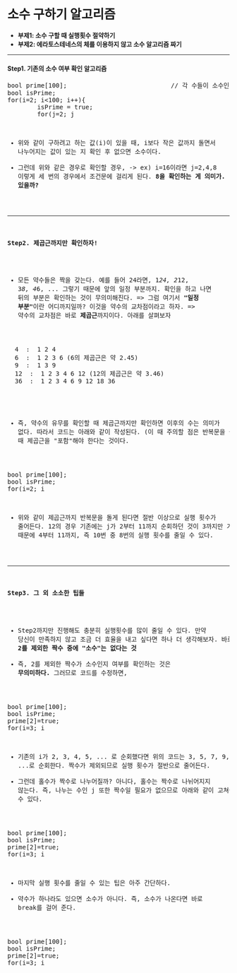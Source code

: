 # 소수 구하기 알고리즘
* <b> 부제1: 소수 구할 때 실행횟수 절약하기 </b>
* <b> 부제2: 에라토스테네스의 체를 이용하지 않고 소수 알고리즘 짜기 </b> 
- - - -
#### Step1. 기존의 소수 여부 확인 알고리즘
<pre>
bool prime[100];                            // 각 수들이 소수인지 여부를 저장하는 배열
bool isPrime;
for(i=2; i<100; i++){
        isPrime = true;
        for(j=2; j<i; j++){
            if(i%j==0) isPrime=false; 
        }
        prime[i]=isPrime;
}
</pre>
* 위와 같이 구하려고 하는 값(i)이 있을 때, i보다 작은 값까지 돌면서 나누어지는 값이 있는 지 확인 후 없으면 소수이다.
* 그런데 위와 같은 경우로 확인할 경우,
  -> ex) i=16이라면 j=2,4,8 이렇게 세 번의 경우에서 조건문에 걸리게 된다. <b>8을 확인하는 게 의미가. 있을까?</b>
- - - -
#### Step2. 제곱근까지만 확인하자!
* 모든 약수들은 짝을 갖는다. 예를 들어 24라면, 1*24, 2*12, 3*8, 4*6, ... 그렇기 때문에 앞의 일정 부분까지. 확인을 하고 나면 뒤의 부분은 확인하는 것이 무의미해진다.
  => 그럼 여기서 <b>"일정 부분"</b>이란 어디까지일까? 이것을 약수의 교차점이라고 하자.
  => 약수의 교차점은 바로 <b>제곱근</b>까지이다. 아래를 살펴보자
<pre>
  4  :  1 2 4
  6  :  1 2 3 6 (6의 제곱근은 약 2.45)
  9  :  1 3 9
  12  :  1 2 3 4 6 12 (12의 제곱근은 약 3.46)
  36  :  1 2 3 4 6 9 12 18 36
</pre>
* 즉, 약수의 유무를 확인할 때 제곱근까지만 확인하면 이후의 수는 의미가 없다. 따라서 코드는 아래와 같이 작성된다. (이 때 주의할 점은 반복문을 돌 때 제곱근을 "포함"해야 한다는 것이다.
<pre>
bool prime[100];
bool isPrime;
for(i=2; i<n; i++){
        isPrime = true;
        for(j=2; j<=sqrt(i); j++){
            if(i%j==0) isPrime=false; 
        }
        prime[i]=isPrime;
}
</pre>
* 위와 같이 제곱근까지 반복문을 돌게 된다면 절반 이상으로 실행 횟수가 줄어든다. 12의 경우 기존에는 j가 2부터 11까지 순회하던 것이 3까지만 가기 때문에 4부터 11까지, 즉 10번 중 8번의 실행 횟수를 줄일 수 있다. 
- - - -
#### Step3. 그 외 소소한 팁들
* Step2까지만 진행해도 충분히 실행횟수를 많이 줄일 수 있다. 만약 당신이 만족하지 않고 조금 더 효율을 내고 싶다면 하나 더 생각해보자. 바로 <b>2를 제외한 짝수 중에 "소수"는 없다는 것</b>
* 즉, 2를 제외한 짝수가 소수인지 여부를 확인하는 것은 <b>무의미하다.</b> 그러므로 코드를 수정하면,
<pre>
bool prime[100];
bool isPrime;
prime[2]=true;
for(i=3; i<n; i+=2){
        isPrime = true;
        for(j=2; j<=sqrt(i); j++){
            if(i%j==0) isPrime=false; 
        }
        prime[i]=isPrime;
}
</pre>
* 기존의 i가 2, 3, 4, 5, ... 로 순회했다면 위의 코드는 3, 5, 7, 9, ...로 순회한다. 짝수가 제외되므로 실행 횟수가 절반으로 줄어든다.
* 그런데 홀수가 짝수로 나누어질까? 아니다, 홀수는 짝수로 나뉘어지지 않는다. 즉, 나누는 수인 j 또한 짝수일 필요가 없으므로 아래와 같이 고쳐줄 수 있다.
<pre>
bool prime[100];
bool isPrime;
prime[2]=true;
for(i=3; i<n; i+=2){
        isPrime = true;
        for(j=3; j<=sqrt(i); j+=2){
            if(i%j==0) isPrime=false; 
        }
        prime[i]=isPrime;
}
</pre>
* 마지막 실행 횟수를 줄일 수 있는 팁은 아주 간단하다.
* 약수가 하나라도 있으면 소수가 아니다. 즉, 소수가 나온다면 바로 break를 걸어 준다. 
<pre>
bool prime[100];
bool isPrime;
prime[2]=true;
for(i=3; i<n; i+=2){
        isPrime = true;
        for(j=3; j<=sqrt(i); j+=2){
            if(i%j==0) {isPrime=false; break;} 
        }
        prime[i]=isPrime;
}
</pre>

